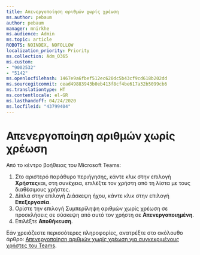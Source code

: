 ```yaml
---
title: Απενεργοποίηση αριθμών χωρίς χρέωση
ms.author: pebaum
author: pebaum
manager: mnirkhe
ms.audience: Admin
ms.topic: article
ROBOTS: NOINDEX, NOFOLLOW
localization_priority: Priority
ms.collection: Adm_O365
ms.custom:
- "9002532"
- "5142"
ms.openlocfilehash: 1467e9a6fbef512ec620dc5b43cf9cd618b202dd
ms.sourcegitcommit: cead49883943b0eb413f8cf4be617a32b5099cb6
ms.translationtype: HT
ms.contentlocale: el-GR
ms.lasthandoff: 04/24/2020
ms.locfileid: "43799404"
---
```

# <a name="disabling-toll-free-numbers"></a>Απενεργοποίηση αριθμών χωρίς χρέωση

Από το κέντρο βοήθειας του Microsoft Teams:

1. Στο αριστερό παράθυρο περιήγησης, κάντε κλικ στην επιλογή **Χρήστες**και, στη συνέχεια, επιλέξτε τον χρήστη από τη λίστα με τους διαθέσιμους χρήστες.
2. Δίπλα στην επιλογή Διάσκεψη ήχου, κάντε κλικ στην επιλογή **Επεξεργασία**.
3. Ορίστε την επιλογή Συμπερίληψη αριθμών χωρίς χρέωση σε προσκλήσεις σε σύσκεψη από αυτό τον χρήστη σε **Απενεργοποιημένη**.
4. Επιλέξτε **Αποθήκευση**.

Εάν χρειάζεστε περισσότερες πληροφορίες, ανατρέξτε στο ακόλουθο άρθρο: [Απενεργοποίηση αριθμών χωρίς χρέωση για συγκεκριμένους χρήστες του Teams](https://docs.microsoft.com/microsoftteams/disabling-toll-free-numbers-for-specific-teams-users).
